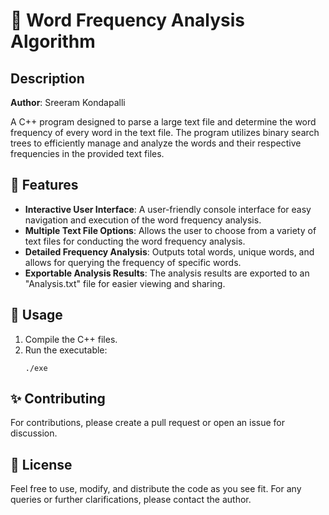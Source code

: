 # 📘 Word Frequency Analysis Algorithm

## Description

**Author**: Sreeram Kondapalli

A C++ program designed to parse a large text file and determine the word frequency of every word in the text file. The program utilizes binary search trees to efficiently manage and analyze the words and their respective frequencies in the provided text files.

## 🌟 Features

- **Interactive User Interface**: A user-friendly console interface for easy navigation and execution of the word frequency analysis.
- **Multiple Text File Options**: Allows the user to choose from a variety of text files for conducting the word frequency analysis.
- **Detailed Frequency Analysis**: Outputs total words, unique words, and allows for querying the frequency of specific words.
- **Exportable Analysis Results**: The analysis results are exported to an "Analysis.txt" file for easier viewing and sharing.

## 🚀 Usage

1. Compile the C++ files.
2. Run the executable:
   ```
   ./exe
   ```

## ✨ Contributing

For contributions, please create a pull request or open an issue for discussion.

## 📜 License

Feel free to use, modify, and distribute the code as you see fit. For any queries or further clarifications, please contact the author.
